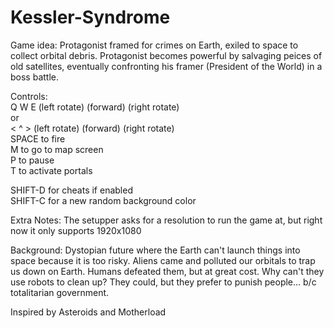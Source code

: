 # Kessler-Syndrome

Game idea:
Protagonist framed for crimes on Earth, exiled to space to collect orbital debris. 
Protagonist becomes powerful by salvaging peices of old satellites, eventually confronting his framer (President of the World)
in a boss battle.

Controls:  
Q W E (left rotate) (forward) (right rotate)      
                    or  
< ^ > (left rotate) (forward) (right rotate)  
SPACE to fire  
M to go to map screen  
P to pause  
T to activate portals

SHIFT-D for cheats if enabled  
SHIFT-C for a new random background color

Extra Notes:
The setupper asks for a resolution to run the game at, but right now it only supports 1920x1080

Background:
Dystopian future where the Earth can't launch things into space because it is too risky. 
Aliens came and polluted our orbitals to trap us down on Earth. Humans defeated them, but at great cost.
Why can't they use robots to clean up? They could, but they prefer to punish people... b/c totalitarian government.

Inspired by Asteroids and Motherload
